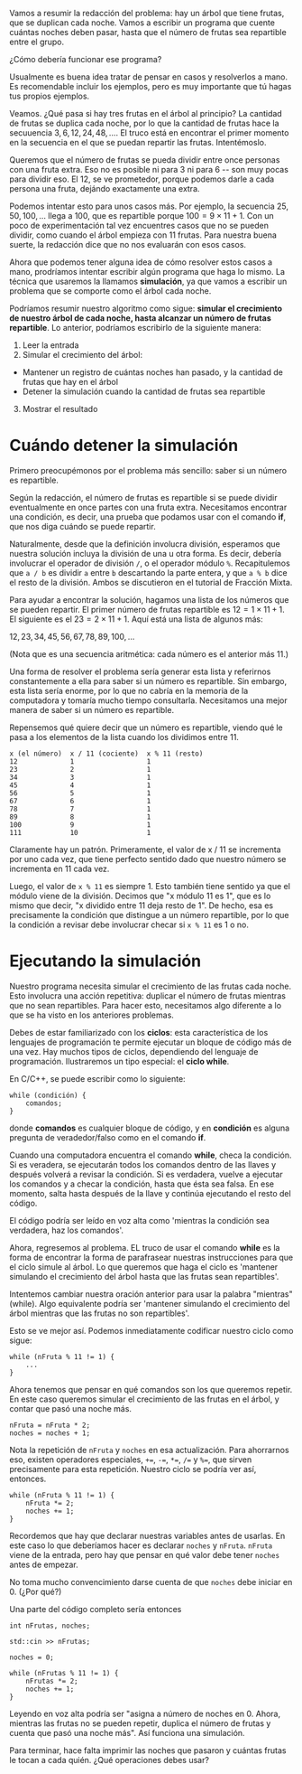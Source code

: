 Vamos a resumir la redacción del problema: hay un árbol que tiene frutas,
que se duplican cada noche. Vamos a escribir un programa que cuente cuántas noches
deben pasar, hasta que el número de frutas sea repartible entre el grupo.

¿Cómo debería funcionar ese programa?

Usualmente es buena idea tratar de pensar en casos y resolverlos a mano.
Es recomendable incluir los ejemplos, pero es muy importante que tú hagas tus propios
ejemplos.

Veamos. ¿Qué pasa si hay tres frutas en el árbol al principio?
La cantidad de frutas se duplica cada noche, por lo que la cantidad de frutas hace
la secuuencia $3, 6, 12, 24, 48, \ldots$. El truco está en encontrar el primer
momento en la secuencia en el que se puedan repartir las frutas. Intentémoslo.

Queremos que el número de frutas se pueda dividir entre once personas con una fruta extra.
Eso no es posible ni para 3 ni para 6 -- son muy pocas para dividir eso.
El 12, se ve prometedor, porque podemos darle a cada persona una fruta, dejándo exactamente una
extra.

Podemos intentar esto para unos casos más.
Por ejemplo, la secuencia $25, 50, 100, \ldots$ llega a 100, que es repartible porque
$100 = 9 \times 11 + 1$. Con un poco de experimentación tal vez encuentres casos que no
se pueden dividir, como cuando el árbol empieza con 11 frutas. Para nuestra buena suerte,
la redacción dice que no nos evaluarán con esos casos.

Ahora que podemos tener alguna idea de cómo resolver estos casos a mano,
prodríamos intentar escribir algún programa que haga lo mismo.
La técnica que usaremos la llamamos **simulación**, ya que vamos a escribir un problema
que se comporte como el árbol cada noche.

Podríamos resumir nuestro algoritmo como sigue:
**simular el crecimiento de nuestro árbol de cada noche,
hasta alcanzar un número de frutas repartible**.
Lo anterior, podríamos escribirlo de la siguiente manera:

1. Leer la entrada
2. Simular el crecimiento del árbol:
 - Mantener un registro de cuántas noches han pasado, y la cantidad de frutas que hay en el árbol
 - Detener la simulación cuando la cantidad de frutas sea repartible
3. Mostrar el resultado

# Cuándo detener la simulación

Primero preocupémonos por el problema más sencillo: saber si un número es repartible.

Según la redacción, el número de frutas es repartible si se puede dividir eventualmente
en once partes con una fruta extra. Necesitamos encontrar una condición, es decir, una prueba
que podamos usar con el comando **if**, que nos diga cuándo se puede repartir.

Naturalmente, desde que la definición involucra división, esperamos que nuestra solución
incluya la división de una u otra forma. Es decir, debería involucrar el operador de división `/`,
o el operador módulo `%`. Recapitulemos que `a / b` es dividir `a` entre `b` descartando
la parte entera, y que `a % b` dice el resto de la división.
Ambos se discutieron en el tutorial de Fracción Mixta.

Para ayudar a encontrar la solución, hagamos una lista de los números que se pueden repartir.
El primer número de frutas repartible es $12 = 1 \times 11 + 1$.
El siguiente es el $23 = 2 \times 11 + 1$. Aquí está una lista de algunos más:

$12, 23, 34, 45, 56, 67, 78, 89, 100, \ldots$

(Nota que es una secuencia aritmética: cada número es el anterior más 11.)

Una forma de resolver el problema sería generar esta lista y referirnos constantemente a ella para
saber si un número es repartible. Sin embargo, esta lista sería enorme, por lo que no cabría en la
memoria de la computadora y tomaría mucho tiempo consultarla. Necesitamos una mejor manera
de saber si un número es repartible.

Repensemos qué quiere decir que un número es repartible, viendo qué le pasa a los
elementos de la lista cuando los dividimos entre 11.

```
x (el número)  x / 11 (cociente)  x % 11 (resto)
12             1                  1
23             2                  1
34             3                  1
45             4                  1
56             5                  1
67             6                  1
78             7                  1
89             8                  1
100            9                  1
111            10                 1
```

Claramente hay un patrón. Primeramente, el valor de x / 11 se incrementa por uno cada vez,
que tiene perfecto sentido dado que nuestro número se incrementa en 11 cada vez.

Luego, el valor de `x % 11` es siempre 1. Esto también tiene sentido ya que el módulo
viene de la división. Decimos que "x módulo 11 es 1", que es lo mismo que decir,
"x dividido entre 11 deja resto de 1". De hecho, esa es precisamente la condición que
distingue a un número repartible, por lo que la condición a revisar debe involucrar
checar si `x % 11` es 1 o no.

# Ejecutando la simulación

Nuestro programa necesita simular el crecimiento de las frutas cada noche.
Esto involucra una acción repetitiva: duplicar el número de frutas mientras que no sean repartibles.
Para hacer esto, necesitamos algo diferente a lo que se ha visto en los anteriores problemas.

Debes de estar familiarizado con los **ciclos**:
esta característica de los lenguajes de programación te permite ejecutar un bloque de código
más de una vez. Hay muchos tipos de ciclos, dependiendo del lenguaje de programación.
Ilustraremos un tipo especial: el **ciclo while**.

En C/C++, se puede escribir como lo siguiente:

```
while (condición) {
    comandos;
}
```

donde **comandos** es cualquier bloque de código, y en **condición** es alguna pregunta
de veradedor/falso como en el comando **if**.

Cuando una computadora encuentra el comando **while**, checa la condición.
Si es veradera, se ejecutarán todos los comandos dentro de las llaves y después
volverá a revisar la condición. Si es verdadera, vuelve a ejecutar los comandos y a
checar la condición, hasta que ésta sea falsa. En ese momento,
salta hasta después de la llave y continúa ejecutando el resto del código.

El código podría ser leído en voz alta como 'mientras la condición sea verdadera, haz los comandos'.

Ahora, regresemos al problema. EL truco de usar el comando **while**
es la forma de encontrar la forma de parafrasear nuestras instrucciones para que el ciclo
simule al árbol. Lo que queremos que haga el ciclo es 'mantener simulando el crecimiento del árbol
hasta que las frutas sean repartibles'.

Intentemos cambiar nuestra oración anterior para usar la palabra "mientras" (while). Algo
equivalente podría ser 'mantener simulando el crecimiento del árbol mientras que las frutas no
son repartibles'.

Esto se ve mejor así. Podemos inmediatamente codificar nuestro ciclo como sigue:

```
while (nFruta % 11 != 1) {
    ...
}
```

Ahora tenemos que pensar en qué comandos son los que queremos repetir.
En este caso queremos simular el crecimiento de las frutas en el árbol, y contar que pasó una noche
más.

```
nFruta = nFruta * 2;
noches = noches + 1;
```

Nota la repetición de `nFruta` y `noches` en esa actualización. Para ahorrarnos eso, existen
operadores especiales, `+=`, `-=`, `*=`, `/=` y `%=`, que sirven precisamente para esta repetición.
Nuestro ciclo se podría ver así, entonces.

```
while (nFruta % 11 != 1) {
    nFruta *= 2;
    noches += 1;
}
```

Recordemos que hay que declarar nuestras variables antes de usarlas. En este caso lo que deberíamos
hacer es declarar `noches` y `nFruta`. `nFruta` viene de la entrada, pero hay que pensar en qué
valor debe tener `noches` antes de empezar.

No toma mucho convencimiento darse cuenta de que `noches` debe iniciar en 0.
(¿Por qué?)

Una parte del código completo sería entonces

```
int nFrutas, noches;

std::cin >> nFrutas;

noches = 0;

while (nFrutas % 11 != 1) {
    nFrutas *= 2;
    noches += 1;
}
```

Leyendo en voz alta podría ser "asigna a número de noches en 0. 
Ahora, mientras las frutas no se pueden repetir, duplica el número de frutas y cuenta que pasó
una noche más". Así funciona una simulación.

Para terminar, hace falta imprimir las noches que pasaron y cuántas frutas le tocan a cada quién.
¿Qué operaciones debes usar?

